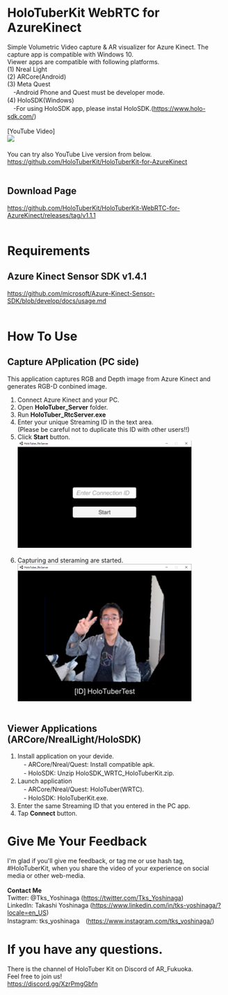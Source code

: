 # HoloTuberKit WebRTC for AzureKinect
Simple Volumetric Video capture &amp; AR visualizer for Azure Kinect. 
The capture app is compatible with Windows 10.<br>
Viewer apps are compatible with following platforms.<br>
(1) Nreal Light<br>
(2) ARCore(Android)<br>
(3) Meta Quest<br>
　-Android Phone and Quest must be developer mode.<br>
(4) HoloSDK(Windows)<br>
　-For using HoloSDK app, please instal HoloSDK.(https://www.holo-sdk.com/)
<br><br>
[YouTube Video]<br>
[![](https://img.youtube.com/vi/m_uFsbNz-Ko/0.jpg)](https://www.youtube.com/watch?v=m_uFsbNz-Ko)
<br><br>
You can try also YouTube Live version from below.<br>
https://github.com/HoloTuberKit/HoloTuberKit-for-AzureKinect
<br><br>
## Download Page
https://github.com/HoloTuberKit/HoloTuberKit-WebRTC-for-AzureKinect/releases/tag/v1.1.1
<br><br>

# Requirements
## Azure Kinect Sensor SDK v1.4.1
https://github.com/microsoft/Azure-Kinect-Sensor-SDK/blob/develop/docs/usage.md
<br><br>

# How To Use
## Capture APplication (PC side)
This application captures RGB and Depth image from Azure Kinect and generates RGB-D conbined image.<br>
1) Connect Azure Kinect and your PC.<br>
2) Open <b>HoloTuber_Server</b> folder.<br>
3) Run <b>HoloTuber_RtcServer.exe</b><br>
4) Enter your unique Streaming ID in the text area.<br>
(Please be careful not to duplicate this ID with other users!!)<br>
5) Click <b>Start</b> button.<br>
  <img src="/images/01.png" alt="" width="400"><br><br>
6) Capturing and steraming are started.<br>
  <img src="/images/02.png" alt="" width="400"><br><br>

## Viewer Applications (ARCore/NrealLight/HoloSDK)
1) Install application on your devide.<br>
　- ARCore/Nreal/Quest: Install compatible apk.<br>
　- HoloSDK: Unzip HoloSDK_WRTC_HoloTuberKit.zip.<br>
2) Launch application<br>
　- ARCore/Nreal/Quest: HoloTuber(WRTC).<br>
　- HoloSDK: HoloTuberKit.exe.<br>
2) Enter the same Streaming ID that you entered in the PC app.<br>
3) Tap <b>Connect</b> button.<br>

# Give Me Your Feedback
I'm glad if you'll give me feedback, or tag me or use hash tag, #HoloTuberKit, when you share the video of your experience on social media or other web-media.<br><br>
<b>Contact Me</b><br>
Twitter: @Tks_Yoshinaga (https://twitter.com/Tks_Yoshinaga)<br>
LinkedIn: Takashi Yoshinaga (https://www.linkedin.com/in/tks-yoshinaga/?locale=en_US)<br>
Instagram: tks_yoshinaga　(https://www.instagram.com/tks_yoshinaga/)<br>
# If you have any questions.
There is the channel of HoloTuber Kit on Discord of AR_Fukuoka.<br>
Feel free to join us!<br>
https://discord.gg/XzrPmgGbfn
<br><br>
<br>
